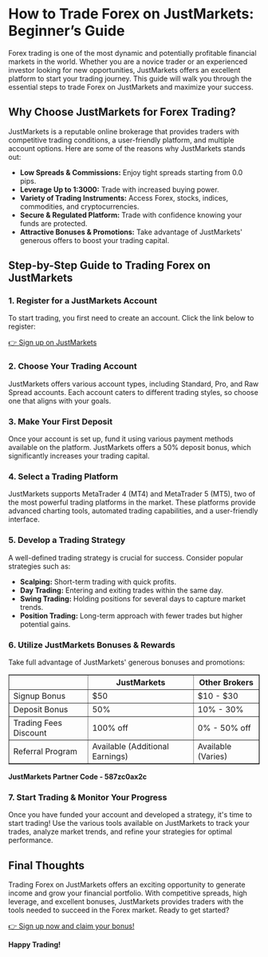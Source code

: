  <h1>How to Trade Forex on JustMarkets: Beginner’s Guide</h1>
    <p>Forex trading is one of the most dynamic and potentially profitable financial markets in the world. Whether you are a novice trader or an experienced investor looking for new opportunities, JustMarkets offers an excellent platform to start your trading journey. This guide will walk you through the essential steps to trade Forex on JustMarkets and maximize your success.</p>
    <h2>Why Choose JustMarkets for Forex Trading?</h2>
    <p>JustMarkets is a reputable online brokerage that provides traders with competitive trading conditions, a user-friendly platform, and multiple account options. Here are some of the reasons why JustMarkets stands out:</p>
    <ul>
        <li><strong>Low Spreads & Commissions:</strong> Enjoy tight spreads starting from 0.0 pips.</li>
        <li><strong>Leverage Up to 1:3000:</strong> Trade with increased buying power.</li>
        <li><strong>Variety of Trading Instruments:</strong> Access Forex, stocks, indices, commodities, and cryptocurrencies.</li>
        <li><strong>Secure & Regulated Platform:</strong> Trade with confidence knowing your funds are protected.</li>
        <li><strong>Attractive Bonuses & Promotions:</strong> Take advantage of JustMarkets' generous offers to boost your trading capital.</li>
    </ul>
    <h2>Step-by-Step Guide to Trading Forex on JustMarkets</h2>
    <h3>1. Register for a JustMarkets Account</h3>
    <p>To start trading, you first need to create an account. Click the link below to register:</p>
    <p><a href="https://one.justmarkets.link/a/587zc0ax2c" target="_blank">👉 Sign up on JustMarkets</a></p>
    <h3>2. Choose Your Trading Account</h3>
    <p>JustMarkets offers various account types, including Standard, Pro, and Raw Spread accounts. Each account caters to different trading styles, so choose one that aligns with your goals.</p>
    <h3>3. Make Your First Deposit</h3>
    <p>Once your account is set up, fund it using various payment methods available on the platform. JustMarkets offers a 50% deposit bonus, which significantly increases your trading capital.</p>
    <h3>4. Select a Trading Platform</h3>
    <p>JustMarkets supports MetaTrader 4 (MT4) and MetaTrader 5 (MT5), two of the most powerful trading platforms in the market. These platforms provide advanced charting tools, automated trading capabilities, and a user-friendly interface.</p>
    <h3>5. Develop a Trading Strategy</h3>
    <p>A well-defined trading strategy is crucial for success. Consider popular strategies such as:</p>
    <ul>
        <li><strong>Scalping:</strong> Short-term trading with quick profits.</li>
        <li><strong>Day Trading:</strong> Entering and exiting trades within the same day.</li>
        <li><strong>Swing Trading:</strong> Holding positions for several days to capture market trends.</li>
        <li><strong>Position Trading:</strong> Long-term approach with fewer trades but higher potential gains.</li>
    </ul>
    <h3>6. Utilize JustMarkets Bonuses & Rewards</h3>
    <p>Take full advantage of JustMarkets' generous bonuses and promotions:</p>
    <table border="1" cellspacing="0" cellpadding="5">
        <tr>
            <th></th>
            <th>JustMarkets</th>
            <th>Other Brokers</th>
        </tr>
        <tr>
            <td>Signup Bonus</td>
            <td>$50</td>
            <td>$10 - $30</td>
        </tr>
        <tr>
            <td>Deposit Bonus</td>
            <td>50%</td>
            <td>10% - 30%</td>
        </tr>
        <tr>
            <td>Trading Fees Discount</td>
            <td>100% off</td>
            <td>0% - 50% off</td>
        </tr>
        <tr>
            <td>Referral Program</td>
            <td>Available (Additional Earnings)</td>
            <td>Available (Varies)</td>
        </tr>
    </table>
    <p><strong>JustMarkets Partner Code - 587zc0ax2c</strong></p>
    <h3>7. Start Trading & Monitor Your Progress</h3>
    <p>Once you have funded your account and developed a strategy, it's time to start trading! Use the various tools available on JustMarkets to track your trades, analyze market trends, and refine your strategies for optimal performance.</p>
    <h2>Final Thoughts</h2>
    <p>Trading Forex on JustMarkets offers an exciting opportunity to generate income and grow your financial portfolio. With competitive spreads, high leverage, and excellent bonuses, JustMarkets provides traders with the tools needed to succeed in the Forex market. Ready to get started?</p>
    <p><a href="https://one.justmarkets.link/a/587zc0ax2c" target="_blank">👉 Sign up now and claim your bonus!</a></p>
     <p><strong>Happy Trading!</strong></p>
</body>
</html>
